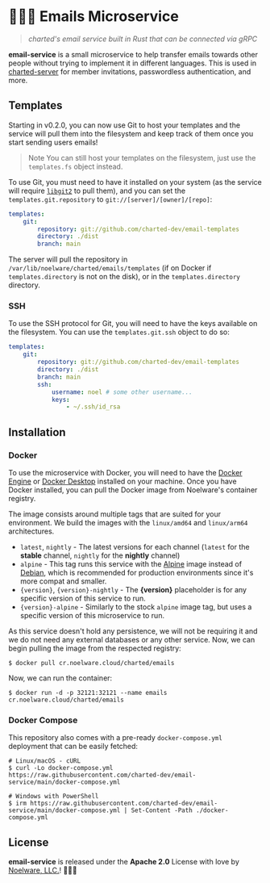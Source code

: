 # 🐻‍❄️💌 Emails Microservice
> *charted's email service built in Rust that can be connected via gRPC*

**email-service** is a small microservice to help transfer emails towards other people without trying to implement it in different languages. This is used in [charted-server](https://github.com/charted-dev/charted) for member invitations, passwordless authentication, and more.

## Templates
Starting in v0.2.0, you can now use Git to host your templates and the service will pull them into the filesystem and keep track of them once you start sending users emails!

> Note
> You can still host your templates on the filesystem, just use the `templates.fs` object instead.

To use Git, you must need to have it installed on your system (as the service will require [`libgit2`](https://libgit2.github.com) to pull them), and you can set the `templates.git.repository` to `git://[server]/[owner]/[repo]`:

```yaml
templates:
    git:
        repository: git://github.com/charted-dev/email-templates
        directory: ./dist
        branch: main
```

The server will pull the repository in `/var/lib/noelware/charted/emails/templates` (if on Docker if `templates.directory` is not on the disk), or in the `templates.directory` directory.

### SSH
To use the SSH protocol for Git, you will need to have the keys available on the filesystem. You can use the `templates.git.ssh` object to do so:

```yaml
templates:
    git:
        repository: git://github.com/charted-dev/email-templates
        directory: ./dist
        branch: main
        ssh:
            username: noel # some other username...
            keys:
                - ~/.ssh/id_rsa
```

## Installation
### Docker
To use the microservice with Docker, you will need to have the [Docker Engine](https://docker.com) or [Docker Desktop](https://docker.com/products/docker-desktop) installed on your machine. Once you have Docker installed, you can pull the Docker image from Noelware's container registry.

The image consists around multiple tags that are suited for your environment. We build the images with the `linux/amd64` and `linux/arm64` architectures.

- `latest`, `nightly` - The latest versions for each channel (`latest` for the **stable** channel, `nightly` for the **nightly** channel)
-  `alpine` - This tag runs this service with the [Alpine](https://hub.docker.com/_/alpine) image instead of [Debian](https://hub.docker.com/_/debian), which is recommended for production environments since it's more compat and smaller.
- `{version}`, `{version}-nightly` - The **{version}** placeholder is for any specific version of this service to run.
- `{version}-alpine` - Similarly to the stock `alpine` image tag, but uses a specific version of this microservice to run.

As this service doesn't hold any persistence, we will not be requiring it and we do not need any external databases or any other service. Now, we can begin pulling the image from the respected registry:

```shell
$ docker pull cr.noelware.cloud/charted/emails
```

Now, we can run the container:

```shell
$ docker run -d -p 32121:32121 --name emails cr.noelware.cloud/charted/emails
```

### Docker Compose
This repository also comes with a pre-ready `docker-compose.yml` deployment that can be easily fetched:

```shell
# Linux/macOS - cURL
$ curl -Lo docker-compose.yml https://raw.githubusercontent.com/charted-dev/email-service/main/docker-compose.yml

# Windows with PowerShell
$ irm https://raw.githubusercontent.com/charted-dev/email-service/main/docker-compose.yml | Set-Content -Path ./docker-compose.yml
```

## License
**email-service** is released under the **Apache 2.0** License with love by [Noelware, LLC.](https://noelware.org)! 🐻‍❄️💜
